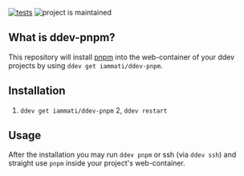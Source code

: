 [![tests](https://github.com/iammati/ddev-pnpm/actions/workflows/tests.yml/badge.svg)](https://github.com/iammati/ddev-pnpm/actions/workflows/tests.yml) ![project is maintained](https://img.shields.io/maintenance/yes/2022.svg)

## What is ddev-pnpm?

This repository will install [pnpm](https://pnpm.io/) into the web-container of your ddev projects by using `ddev get iammati/ddev-pnpm`.

## Installation

1. `ddev get iammati/ddev-pnpm`
2, `ddev restart`

## Usage

After the installation you may run `ddev pnpm` or ssh (via `ddev ssh`) and straight use `pnpm` inside your project's web-container.
